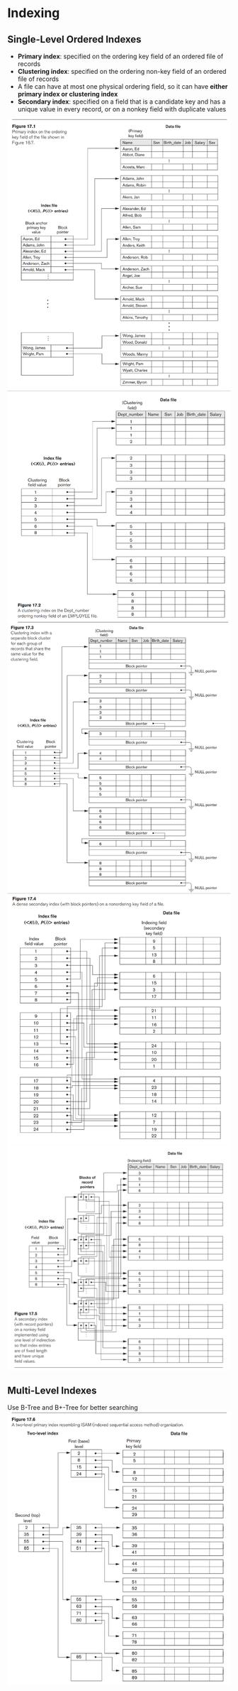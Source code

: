 # Indexing

## Single-Level Ordered Indexes

- **Primary index**: specified on the ordering key field of an ordered file of records
- **Clustering index**: specified on the ordering non-key field of an ordered file of records
- A file can have at most one physical ordering field, so it can have **either primary index or clustering index**
- **Secondary index**: specified on a field that is a candidate key and has a unique value in every record, or on a nonkey field with duplicate values

![Primary Index](images/primary_index.png)
![Clustering Index 1](images/clustering_index_1.png)
![Clustering Index 2](images/clustering_index_2.png)
![Secondary Index 1](images/secondary_index_1.png)
![Secondary Index 2](images/secondary_index_2.png)

## Multi-Level Indexes

Use B-Tree and B+-Tree for better searching
![Multilevel Index](images/multi_level_index.png)
